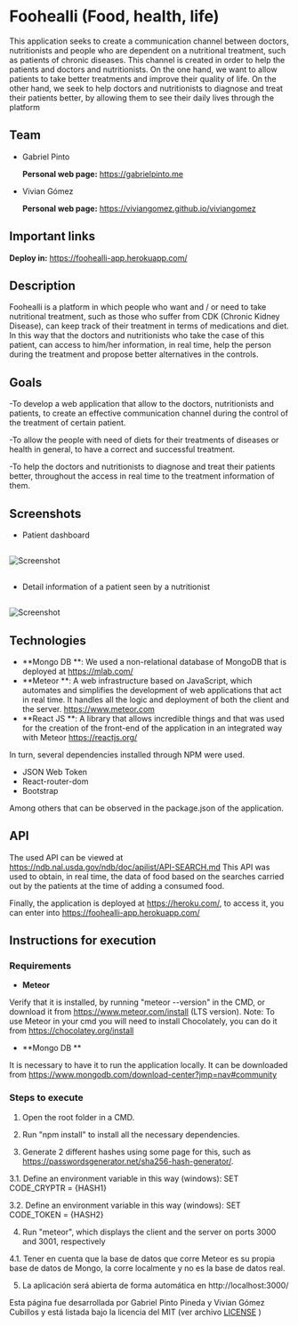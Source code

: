 # Foohealli (Food, health, life)
This application seeks to create a communication channel between doctors, nutritionists and people who are dependent on a nutritional treatment, such as patients of chronic diseases. This channel is created in order to help the patients and doctors and nutritionists. On the one hand, we want to allow patients to take better treatments and improve their quality of life. On the other hand, we seek to help doctors and nutritionists to diagnose and treat their patients better, by allowing them to see their daily lives through the platform


## Team
- Gabriel Pinto

  **Personal web page:** https://gabrielpinto.me

- Vivian Gómez

  **Personal web page:** https://viviangomez.github.io/viviangomez

## Important links

**Deploy in:** https://foohealli-app.herokuapp.com/

## Description
Foohealli is a platform in which people who want and / or need to take nutritional treatment, such as those who suffer from CDK (Chronic Kidney Disease), can keep track of their treatment in terms of medications and diet. In this way that the doctors and nutritionists who take the case of this patient, can access to him/her information, in real time, help the person during the treatment and propose better alternatives in the controls.

## Goals

-To develop a web application that allow to the doctors, nutritionists and patients, to create an effective communication channel during the control of the treatment of certain patient. 

-To allow the people with need of diets for their treatments of diseases or health in general, to have a correct and successful treatment. 

-To help the doctors and nutritionists to diagnose and treat their patients better, throughout the access in real time to the treatment information of them. 


## Screenshots

- Patient dashboard
##
![Screenshot](https://raw.githubusercontent.com/VivianGomez/canal-nutricion/master/public/DashboardPatient.PNG?style=centerme)
##

##
- Detail information of a patient seen by a nutritionist
##
![Screenshot](https://raw.githubusercontent.com/VivianGomez/canal-nutricion/master/public/DashboardNutritionist.PNG?style=centerme)

## Technologies

- **Mongo DB **: We used a non-relational database of MongoDB that is deployed at https://mlab.com/
- **Meteor **: A web infrastructure based on JavaScript, which automates and simplifies the development of web applications that act in real time.
It handles all the logic and deployment of both the client and the server. https://www.meteor.com
- **React JS **: A library that allows incredible things and that was used for the creation of the front-end of the application in an integrated way with Meteor https://reactjs.org/

In turn, several dependencies installed through NPM were used. 

- JSON Web Token
- React-router-dom
- Bootstrap

Among others that can be observed in the package.json of the application.


## API 

The used API can be viewed at https://ndb.nal.usda.gov/ndb/doc/apilist/API-SEARCH.md 
This API was used to obtain, in real time, the data of food based on the searches carried out by the patients at the time of adding a consumed food.


Finally, the application is deployed at https://heroku.com/, to access it, you can enter into https://foohealli-app.herokuapp.com/

## Instructions for execution

### Requirements

- **Meteor** 

Verify that it is installed, by running "meteor --version" in the CMD, or download it from https://www.meteor.com/install (LTS version).
Note: To use Meteor in your cmd you will need to install Chocolately, you can do it from https://chocolatey.org/install

- **Mongo DB **

It is necessary to have it to run the application locally. It can be downloaded from https://www.mongodb.com/download-center?jmp=nav#community

### Steps to execute

1. Open the root folder in a CMD.

2. Run "npm install" to install all the necessary dependencies.

3. Generate 2 different hashes using some page for this, such as https://passwordsgenerator.net/sha256-hash-generator/.

3.1. Define an environment variable in this way (windows): SET CODE_CRYPTR = {HASH1}

3.2. Define an environment variable in this way (windows): SET CODE_TOKEN = {HASH2}

4. Run "meteor", which displays the client and the server on ports 3000 and 3001, respectively

4.1. Tener en cuenta que la base de datos que corre Meteor es su propia base de datos de Mongo, la corre localmente y no es la base de datos real.

5. La aplicación será abierta de forma automática en http://localhost:3000/


Esta página fue desarrollada por Gabriel Pinto Pineda y Vivian Gómez Cubillos y está listada bajo la licencia del MIT (ver archivo [LICENSE](https://github.com/VivianGomez/canal-nutricion/blob/master/LICENSE) )
